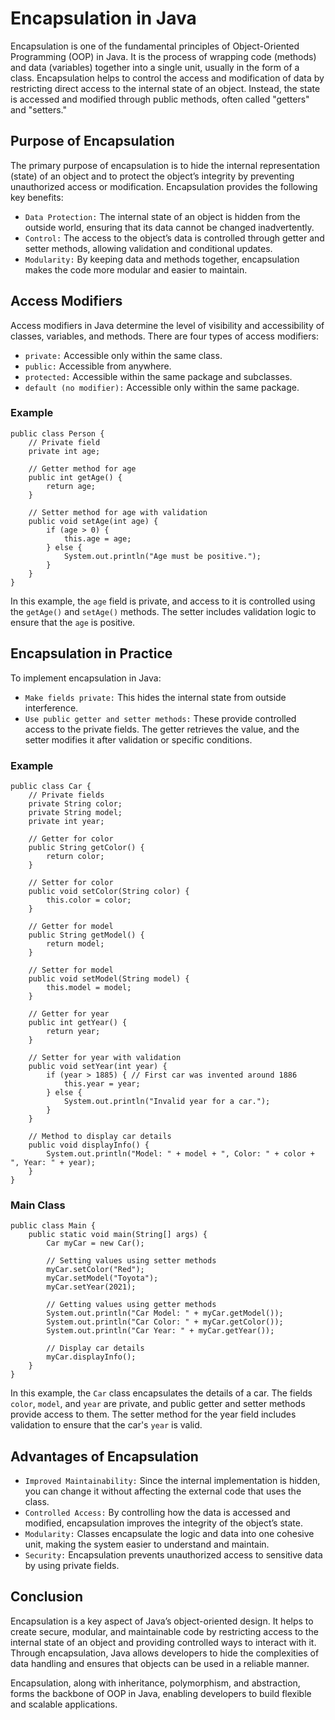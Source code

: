 # Encapsulation in Java
Encapsulation is one of the fundamental principles of Object-Oriented Programming (OOP) in Java. It is the process of wrapping code (methods) and data (variables) together into a single unit, usually in the form of a class. Encapsulation helps to control the access and modification of data by restricting direct access to the internal state of an object. Instead, the state is accessed and modified through public methods, often called "getters" and "setters."

## Purpose of Encapsulation
The primary purpose of encapsulation is to hide the internal representation (state) of an object and to protect the object’s integrity by preventing unauthorized access or modification. Encapsulation provides the following key benefits:
* `Data Protection:` The internal state of an object is hidden from the outside world, ensuring that its data cannot be changed inadvertently.
* `Control:` The access to the object’s data is controlled through getter and setter methods, allowing validation and conditional updates.
* `Modularity:` By keeping data and methods together, encapsulation makes the code more modular and easier to maintain.

## Access Modifiers
Access modifiers in Java determine the level of visibility and accessibility of classes, variables, and methods. There are four types of access modifiers:
* `private:` Accessible only within the same class.
* `public:` Accessible from anywhere.
* `protected:` Accessible within the same package and subclasses.
* `default (no modifier):` Accessible only within the same package.

### Example
```
public class Person {
    // Private field
    private int age;

    // Getter method for age
    public int getAge() {
        return age;
    }

    // Setter method for age with validation
    public void setAge(int age) {
        if (age > 0) {
            this.age = age;
        } else {
            System.out.println("Age must be positive.");
        }
    }
}
```
In this example, the `age` field is private, and access to it is controlled using the `getAge()` and `setAge()` methods. The setter includes validation logic to ensure that the `age` is positive.

## Encapsulation in Practice
To implement encapsulation in Java:
* `Make fields private:` This hides the internal state from outside interference.
* `Use public getter and setter methods:` These provide controlled access to the private fields. The getter retrieves the value, and the setter modifies it after validation or specific conditions.

### Example
```
public class Car {
    // Private fields
    private String color;
    private String model;
    private int year;

    // Getter for color
    public String getColor() {
        return color;
    }

    // Setter for color
    public void setColor(String color) {
        this.color = color;
    }

    // Getter for model
    public String getModel() {
        return model;
    }

    // Setter for model
    public void setModel(String model) {
        this.model = model;
    }

    // Getter for year
    public int getYear() {
        return year;
    }

    // Setter for year with validation
    public void setYear(int year) {
        if (year > 1885) { // First car was invented around 1886
            this.year = year;
        } else {
            System.out.println("Invalid year for a car.");
        }
    }

    // Method to display car details
    public void displayInfo() {
        System.out.println("Model: " + model + ", Color: " + color + ", Year: " + year);
    }
}
```
### Main Class
```
public class Main {
    public static void main(String[] args) {
        Car myCar = new Car();

        // Setting values using setter methods
        myCar.setColor("Red");
        myCar.setModel("Toyota");
        myCar.setYear(2021);

        // Getting values using getter methods
        System.out.println("Car Model: " + myCar.getModel());
        System.out.println("Car Color: " + myCar.getColor());
        System.out.println("Car Year: " + myCar.getYear());

        // Display car details
        myCar.displayInfo();
    }
}
```
In this example, the `Car` class encapsulates the details of a car. The fields `color`, `model`, and `year` are private, and public getter and setter methods provide access to them. The setter method for the year field includes validation to ensure that the car's `year` is valid.

## Advantages of Encapsulation
* `Improved Maintainability:` Since the internal implementation is hidden, you can change it without affecting the external code that uses the class.
* `Controlled Access:` By controlling how the data is accessed and modified, encapsulation improves the integrity of the object’s state.
* `Modularity:` Classes encapsulate the logic and data into one cohesive unit, making the system easier to understand and maintain.
* `Security:` Encapsulation prevents unauthorized access to sensitive data by using private fields.

## Conclusion
Encapsulation is a key aspect of Java’s object-oriented design. It helps to create secure, modular, and maintainable code by restricting access to the internal state of an object and providing controlled ways to interact with it. Through encapsulation, Java allows developers to hide the complexities of data handling and ensures that objects can be used in a reliable manner.

Encapsulation, along with inheritance, polymorphism, and abstraction, forms the backbone of OOP in Java, enabling developers to build flexible and scalable applications.
